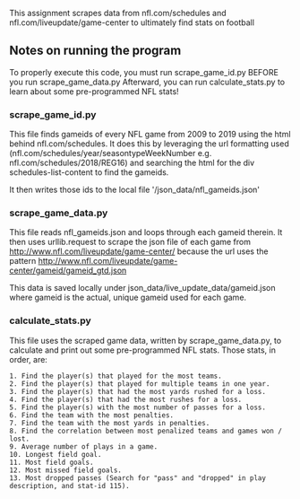 This assignment scrapes data from nfl.com/schedules and nfl.com/liveupdate/game-center to ultimately find stats on football

## Notes on running the program
To properly execute this code, you must run scrape_game_id.py BEFORE you run scrape_game_data.py
Afterward, you can run calculate_stats.py to learn about some pre-programmed NFL stats!

### scrape_game_id.py
This file finds gameids of every NFL game from 2009 to 2019 using the html behind nfl.com/schedules. It does this by leveraging the url formatting used (nfl.com/schedules/year/seasontypeWeekNumber e.g. nfl.com/schedules/2018/REG16) and searching the html for the div schedules-list-content to find the gameids.

It then writes those ids to the local file '/json_data/nfl_gameids.json'

### scrape_game_data.py
This file reads nfl_gameids.json and loops through each gameid therein. It then uses urllib.request to scrape the json file of each game from http://www.nfl.com/liveupdate/game-center/ because the url uses the pattern http://www.nfl.com/liveupdate/game-center/gameid/gameid_gtd.json

This data is saved locally under json_data/live_update_data/gameid.json where gameid is the actual, unique gameid used for each game.

### calculate_stats.py
This file uses the scraped game data, written by scrape_game_data.py, to calculate and print out some pre-programmed NFL stats.
Those stats, in order, are:

    1. Find the player(s) that played for the most teams.
    2. Find the player(s) that played for multiple teams in one year.
    3. Find the player(s) that had the most yards rushed for a loss.
    4. Find the player(s) that had the most rushes for a loss.
    5. Find the player(s) with the most number of passes for a loss.
    6. Find the team with the most penalties.
    7. Find the team with the most yards in penalties.
    8. Find the correlation between most penalized teams and games won / lost.
    9. Average number of plays in a game.
    10. Longest field goal.
    11. Most field goals.
    12. Most missed field goals.
    13. Most dropped passes (Search for "pass" and "dropped" in play description, and stat-id 115).

